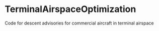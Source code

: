 # TerminalAirspaceOptimization
Code for descent advisories for commercial aircraft in terminal airspace 

